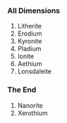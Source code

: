 ### All Dimensions
  1. Litherite
  1. Erodium
  1. Kyronite
  1. Pladium
  1. Ionite
  1. Aethium
  1. Lonsdaleite

### The End
  1. Nanorite
  1. Xerothium
